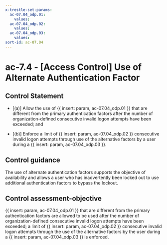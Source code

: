 ```yaml
---
x-trestle-set-params:
  ac-07.04_odp.01:
    values:
  ac-07.04_odp.02:
    values:
  ac-07.04_odp.03:
    values:
sort-id: ac-07.04
---
```


# ac-7.4 - \[Access Control\] Use of Alternate Authentication Factor

## Control Statement

- \[(a)\] Allow the use of {{ insert: param, ac-07.04_odp.01 }} that are different from the primary authentication factors after the number of organization-defined consecutive invalid logon attempts have been exceeded; and

- \[(b)\] Enforce a limit of {{ insert: param, ac-07.04_odp.02 }} consecutive invalid logon attempts through use of the alternative factors by a user during a {{ insert: param, ac-07.04_odp.03 }}.

## Control guidance

The use of alternate authentication factors supports the objective of availability and allows a user who has inadvertently been locked out to use additional authentication factors to bypass the lockout.

## Control assessment-objective

{{ insert: param, ac-07.04_odp.01 }} that are different from the primary authentication factors are allowed to be used after the number of organization-defined consecutive invalid logon attempts have been exceeded;
a limit of {{ insert: param, ac-07.04_odp.02 }} consecutive invalid logon attempts through the use of the alternative factors by the user during a {{ insert: param, ac-07.04_odp.03 }} is enforced.
